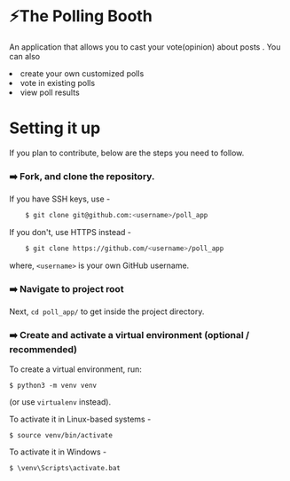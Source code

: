 # :zap:The Polling Booth
An application that allows you to cast your vote(opinion) about posts .
You can also
<li>create your own customized polls</li>
<li>vote in existing polls</li>
<li>view poll results</li>

# Setting it up

If you plan to contribute, below are the steps you need to follow.

### :arrow_right: Fork, and clone the repository.

If you have SSH keys, use -
```sh
    $ git clone git@github.com:<username>/poll_app
```
If you don't, use HTTPS instead -
```sh
    $ git clone https://github.com/<username>/poll_app
```
where, `<username>` is your own GitHub username.

### :arrow_right: Navigate to project root
Next, `cd poll_app/` to get inside the project directory.

### :arrow_right: Create and activate a virtual environment (optional / recommended)

To create a virtual environment, run:

    $ python3 -m venv venv
(or use `virtualenv` instead).

To activate it in Linux-based systems -

    $ source venv/bin/activate

To activate it in Windows -

    $ \venv\Scripts\activate.bat
    

